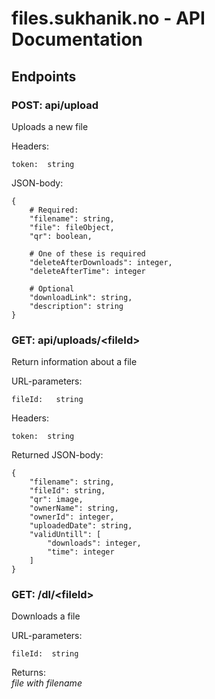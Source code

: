 # files.sukhanik.no - API Documentation

## Endpoints

### POST: api/upload
Uploads a new file

Headers:
```
token:  string
```

JSON-body:
```
{
    # Required:
    "filename": string,
    "file": fileObject,
    "qr": boolean,
    
    # One of these is required
    "deleteAfterDownloads": integer,
    "deleteAfterTime": integer

    # Optional
    "downloadLink": string,
    "description": string
}
```

### GET: api/uploads/\<fileId>
Return information about a file

URL-parameters:
```
fileId:   string
```

Headers:
```
token:  string
```

Returned JSON-body:
```
{
    "filename": string,
    "fileId": string,
    "qr": image,
    "ownerName": string,
    "ownerId": integer,
    "uploadedDate": string,
    "validUntill": [
        "downloads": integer,
        "time": integer
    ]
}
```

### GET: /dl/\<fileId>
Downloads a file  

URL-parameters:
```
fileId:  string
```

Returns:  
*file with filename*
